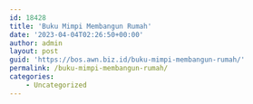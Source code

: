```yaml
---
id: 18428
title: 'Buku Mimpi Membangun Rumah'
date: '2023-04-04T02:26:50+00:00'
author: admin
layout: post
guid: 'https://bos.awn.biz.id/buku-mimpi-membangun-rumah/'
permalink: /buku-mimpi-membangun-rumah/
categories:
    - Uncategorized
---
```


